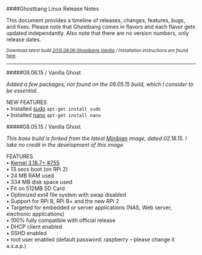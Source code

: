 ####Ghostbang Linux Release Notes

This document provides a timeline of releases, changes, features, bugs, and fixes. 
Please note that Ghostbang comes in flavors and each flavor gets updated
independantly. Also note that there are no version numbers, only release dates.   

<sub><i>Download latest build [2015.08.06 Ghostbang Vanilla](http://www.sudo.ws/) / Installation instructions are found [here](http://www.sudo.ws/). </i></sub>

----
#####08.06.15 / Vanilla Ghost

<i>Added a few packages, not found on the 08.05.15 build, which I consider to be essential.</i>

NEW FEATURES  
• Installed [sudo](http://www.sudo.ws/) ```apt-get install sudo```  
• Installed [nano](http://www.nano-editor.org/) ```apt-get install nano```  

#####08.05.15 / Vanilla Ghost

<i>This base build is forked from the latest [Minibian](https://minibianpi.wordpress.com/) image, dated 02.18.15. I take no credit in the development of this image.</i>

FEATURES  
• [Kernel 3.18.7+ #755](https://www.kernel.org/)  
• 13 secs boot (on RPi 2)  
• 24 MB RAM used  
• 334 MB disk space used  
• Fit on 512MB SD Card  
• Optimized ext4 file system with swap disabled  
• Support for RPi B, RPi B+ and the new RPi 2  
• Targeted for embedded or server applications (NAS, Web server, electronic applications)  
• 100% fully compatible with official release  
• DHCP client enabled  
• SSHD enabled  
• root user enabled (default password: raspberry – please change it a.s.a.p.)  

